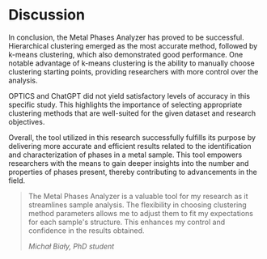 # Discussion

In conclusion, the Metal Phases Analyzer has proved to be successful.
Hierarchical clustering emerged as the most accurate method, followed by k-means
clustering, which also demonstrated good performance. One notable advantage of
k-means clustering is the ability to manually choose clustering starting points,
providing researchers with more control over the analysis.

OPTICS and ChatGPT did not yield satisfactory levels of accuracy in this
specific study. This highlights the importance of selecting appropriate
clustering methods that are well-suited for the given dataset and research
objectives.

Overall, the tool utilized in this research successfully fulfills its purpose by
delivering more accurate and efficient results related to the identification and
characterization of phases in a metal sample. This tool empowers researchers
with the means to gain deeper insights into the number and properties of phases
present, thereby contributing to advancements in the field.

> The Metal Phases Analyzer is a valuable tool for my research as it streamlines
> sample analysis. The flexibility in choosing clustering method parameters
> allows me to adjust them to fit my expectations for each sample's structure.
> This enhances my control and confidence in the results obtained.
>
> *Michał Biały, PhD student*
